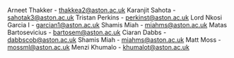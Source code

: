 Arneet Thakker - thakkea2@aston.ac.uk
Karanjit Sahota - sahotak3@aston.ac.uk
Tristan Perkins - perkinst@aston.ac.uk
Lord Nkosi Garcia I - garcian1@aston.ac.uk
Shamis Miah - miahms@aston.ac.uk
Matas Bartosevicius - bartosem@aston.ac.uk
Ciaran Dabbs - dabbscob@aston.ac.uk
Shamis Miah - miahms@aston.ac.uk
Matt Moss - mossml@aston.ac.uk
Menzi Khumalo - khumalot@aston.ac.uk
